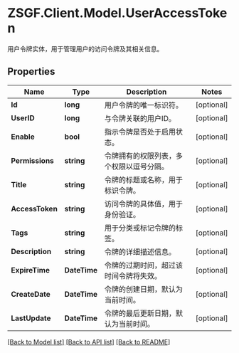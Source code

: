 # ZSGF.Client.Model.UserAccessToken
用户令牌实体，用于管理用户的访问令牌及其相关信息。

## Properties

Name | Type | Description | Notes
------------ | ------------- | ------------- | -------------
**Id** | **long** | 用户令牌的唯一标识符。 | [optional] 
**UserID** | **long** | 与令牌关联的用户ID。 | [optional] 
**Enable** | **bool** | 指示令牌是否处于启用状态。 | [optional] 
**Permissions** | **string** | 令牌拥有的权限列表，多个权限以逗号分隔。 | [optional] 
**Title** | **string** | 令牌的标题或名称，用于标识令牌。 | [optional] 
**AccessToken** | **string** | 访问令牌的具体值，用于身份验证。 | [optional] 
**Tags** | **string** | 用于分类或标记令牌的标签。 | [optional] 
**Description** | **string** | 令牌的详细描述信息。 | [optional] 
**ExpireTime** | **DateTime** | 令牌的过期时间，超过该时间令牌将失效。 | [optional] 
**CreateDate** | **DateTime** | 令牌的创建日期，默认为当前时间。 | [optional] 
**LastUpdate** | **DateTime** | 令牌的最后更新日期，默认为当前时间。 | [optional] 

[[Back to Model list]](../../README.md#documentation-for-models) [[Back to API list]](../../README.md#documentation-for-api-endpoints) [[Back to README]](../../README.md)

